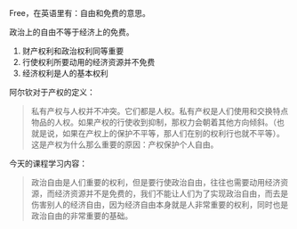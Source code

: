 Free，在英语里有：自由和免费的意思。

政治上的自由不等于经济上的免费。

1. 财产权利和政治权利同等重要
2. 行使权利所要动用的经济资源并不免费
3. 经济权利是人的基本权利

阿尔钦对于产权的定义：
> 私有产权与人权并不冲突。它们都是人权。私有产权是人们使用和交换特点物品的人权。如果产权的行使收到抑制，那权力会朝着其他方向倾斜。（也就是说，如果在产权上的保护不平等，那人们在别的权利行也就不平等）。这是产权为什么那么重要的原因：产权保护个人自由。


今天的课程学习内容：

> 政治自由是人们重要的权利，但是要行使政治自由，往往也需要动用经济资源，而经济资源并不是免费的，我们不能让人们为了实现政治自由，而去是伤害别人的经济自由，因为经济自由本身就是人非常重要的权利，同时也是政治自由的非常重要的基础。



